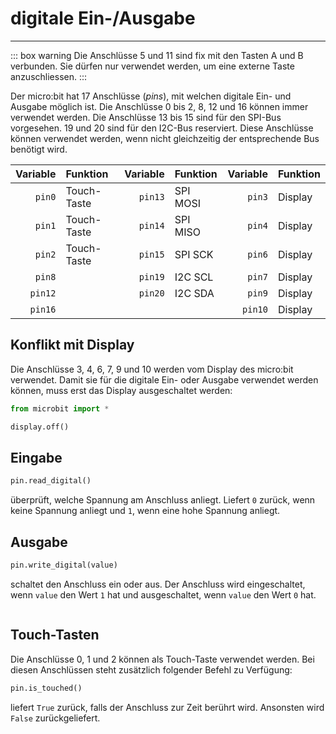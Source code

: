 # digitale Ein-/Ausgabe
---

::: box warning
Die Anschlüsse 5 und 11 sind fix mit den Tasten A und B verbunden. Sie dürfen nur verwendet werden, um eine externe Taste anzuschliessen.
:::

Der micro:bit hat 17 Anschlüsse (*pins*), mit welchen digitale Ein- und Ausgabe möglich ist. Die Anschlüsse 0 bis 2, 8, 12 und 16 können immer verwendet werden. Die Anschlüsse 13 bis 15 sind für den SPI-Bus vorgesehen. 19 und 20 sind für den I2C-Bus reserviert. Diese Anschlüsse können verwendet werden, wenn nicht gleichzeitig der entsprechende Bus benötigt wird.

| Variable | Funktion    | Variable | Funktion | Variable | Funktion |
| --------:|:----------- | --------:|:-------- | --------:|:-------- |
|   `pin0` | Touch-Taste |  `pin13` | SPI MOSI |   `pin3` | Display  |
|   `pin1` | Touch-Taste |  `pin14` | SPI MISO |   `pin4` | Display  |
|   `pin2` | Touch-Taste |  `pin15` | SPI SCK  |   `pin6` | Display  |
|   `pin8` |             |  `pin19` | I2C SCL  |   `pin7` | Display  |
|  `pin12` |             |  `pin20` | I2C SDA  |   `pin9` | Display  |
|  `pin16` |             |          |          |  `pin10` | Display  |

## Konflikt mit Display

Die Anschlüsse 3, 4, 6, 7, 9 und 10 werden vom Display des micro:bit verwendet. Damit sie für die digitale Ein- oder Ausgabe verwendet werden können, muss erst das Display ausgeschaltet werden:

``` python
from microbit import *

display.off()
```

## Eingabe

~~~ python
pin.read_digital()
~~~
überprüft, welche Spannung am Anschluss anliegt. Liefert `0` zurück, wenn keine Spannung anliegt und `1`, wenn eine hohe Spannung anliegt.

## Ausgabe

~~~ python
pin.write_digital(value)
~~~
schaltet den Anschluss ein oder aus. Der Anschluss wird eingeschaltet, wenn `value` den Wert `1` hat und ausgeschaltet, wenn `value` den Wert `0` hat.

``` python samples/blink.py
```

## Touch-Tasten

Die Anschlüsse 0, 1 und 2 können als Touch-Taste verwendet werden. Bei diesen Anschlüssen steht zusätzlich folgender Befehl zu Verfügung:

~~~ python
pin.is_touched()
~~~
liefert `True` zurück, falls der Anschluss zur Zeit berührt wird. Ansonsten wird `False` zurückgeliefert.
